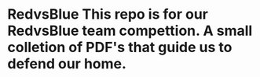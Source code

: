 # RedvsBlue This repo is for our RedvsBlue team compettion. A small colletion of PDF's that guide us to defend our home. 
